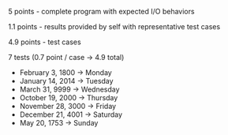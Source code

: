 5 points - complete program with expected I/O behaviors

1.1 points - results provided by self with representative test cases

4.9 points - test cases

7 tests (0.7 point / case -> 4.9 total)
- February 3, 1800 -> Monday
- January 14, 2014 -> Tuesday
- March 31, 9999 -> Wednesday
- October 19, 2000 -> Thursday
- November 28, 3000 -> Friday
- December 21, 4001 -> Saturday
- May 20, 1753 -> Sunday
